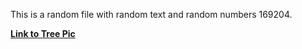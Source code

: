 This is a random file with random text and random numbers 169204.

[**Link to Tree Pic**](https://www.google.com/imgres?imgurl=https%3A%2F%2Fupload.wikimedia.org%2Fwikipedia%2Fcommons%2Fe%2Feb%2FAsh_Tree_-_geograph.org.uk_-_590710.jpg&imgrefurl=https%3A%2F%2Fen.wikipedia.org%2Fwiki%2FTree&tbnid=V_YlBpZ51iMzqM&vet=12ahUKEwiv8-P5rq31AhVhKH0KHdfJBksQMygAegUIARCbAg..i&docid=wHCoEH9G9w_hKM&w=480&h=640&itg=1&q=trees&ved=2ahUKEwiv8-P5rq31AhVhKH0KHdfJBksQMygAegUIARCbAg)
